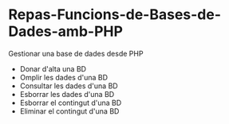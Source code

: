 # Repas-Funcions-de-Bases-de-Dades-amb-PHP
Gestionar una base de dades desde PHP

- Donar d'alta una BD
- Omplir les dades d'una BD
- Consultar les dades d'una BD
- Esborrar les dades d'una BD
- Esborrar el contingut d'una BD
- Eliminar el contingut d'una BD
